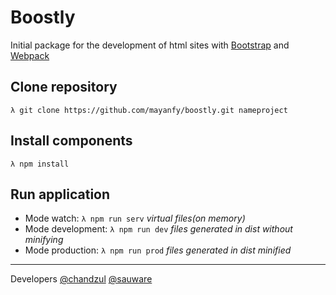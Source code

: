 # Boostly

Initial package for the development of html sites with [Bootstrap](https://getbootstrap.com/) and [Webpack](https://webpack.js.org/)

## Clone repository

```
λ git clone https://github.com/mayanfy/boostly.git nameproject
```

## Install components

```
λ npm install
```

## Run application

* Mode watch: `λ npm run serv` _virtual files(on memory)_
* Mode development: `λ npm run dev` _files generated in dist without minifying_
* Mode production: `λ npm run prod` _files generated in dist minified_

***

Developers
[@chandzul](https://chandzul.com)
[@sauware](https://sauware.com)